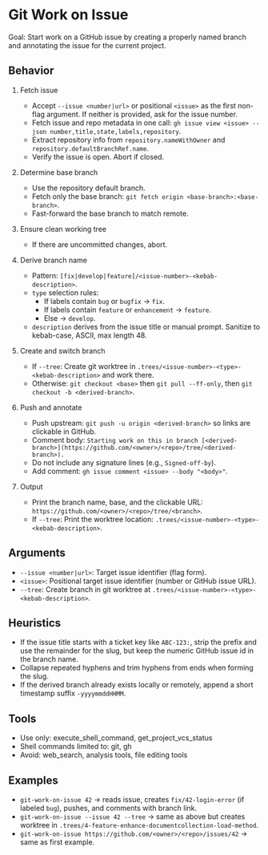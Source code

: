 # Git Work on Issue

Goal: Start work on a GitHub issue by creating a properly named branch and annotating the issue for the current project.

## Behavior
1) Fetch issue
   - Accept `--issue <number|url>` or positional `<issue>` as the first non-flag argument. If neither is provided, ask for the issue number.
   - Fetch issue and repo metadata in one call: `gh issue view <issue> --json number,title,state,labels,repository`.
   - Extract repository info from `repository.nameWithOwner` and `repository.defaultBranchRef.name`.
   - Verify the issue is open. Abort if closed.

2) Determine base branch
   - Use the repository default branch.
   - Fetch only the base branch: `git fetch origin <base-branch>:<base-branch>`.
   - Fast-forward the base branch to match remote.

3) Ensure clean working tree
   - If there are uncommitted changes, abort.

4) Derive branch name
   - Pattern: `[fix|develop|feature]/<issue-number>-<kebab-description>`.
   - `type` selection rules:
     - If labels contain `bug` or `bugfix` → `fix`.
     - If labels contain `feature` or `enhancement` → `feature`.
     - Else → `develop`.
   - `description` derives from the issue title or manual prompt. Sanitize to kebab-case, ASCII, max length 48.

5) Create and switch branch
   - If `--tree`: Create git worktree in `.trees/<issue-number>-<type>-<kebab-description>` and work there.
   - Otherwise: `git checkout <base>` then `git pull --ff-only`, then `git checkout -b <derived-branch>`.

6) Push and annotate
   - Push upstream: `git push -u origin <derived-branch>` so links are clickable in GitHub.
   - Comment body: `Starting work on this in branch [<derived-branch>](https://github.com/<owner>/<repo>/tree/<derived-branch>).`
   - Do not include any signature lines (e.g., `Signed-off-by`).
   - Add comment: `gh issue comment <issue> --body "<body>"`.

7) Output
   - Print the branch name, base, and the clickable URL: `https://github.com/<owner>/<repo>/tree/<branch>`.
   - If `--tree`: Print the worktree location: `.trees/<issue-number>-<type>-<kebab-description>`.

## Arguments
- `--issue <number|url>`: Target issue identifier (flag form).
- `<issue>`: Positional target issue identifier (number or GitHub issue URL).
- `--tree`: Create branch in git worktree at `.trees/<issue-number>-<type>-<kebab-description>`.

## Heuristics
- If the issue title starts with a ticket key like `ABC-123:`, strip the prefix and use the remainder for the slug, but keep the numeric GitHub issue id in the branch name.
- Collapse repeated hyphens and trim hyphens from ends when forming the slug.
- If the derived branch already exists locally or remotely, append a short timestamp suffix `-yyyymmddHHMM`.

## Tools
- Use only: execute_shell_command, get_project_vcs_status
- Shell commands limited to: git, gh
- Avoid: web_search, analysis tools, file editing tools

## Examples
- `git-work-on-issue 42` → reads issue, creates `fix/42-login-error` (if labeled `bug`), pushes, and comments with branch link.
- `git-work-on-issue --issue 42 --tree` → same as above but creates worktree in `.trees/4-feature-enhance-documentcollection-load-method`.
- `git-work-on-issue https://github.com/<owner>/<repo>/issues/42` → same as first example.
